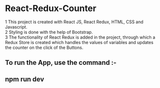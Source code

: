 # React-Redux-Counter

1 This project is created with React JS, React Redux, HTML, CSS and Javascript.
<br>
2    Styling is done with the help of Bootstrap.
<br>
3 The functionality of React Redux is added in the project, through which a Redux Store is created which handles the values of variables and updates the counter on the click of the Buttons.
<br>

## To run the App, use the command :- 
## npm run dev
